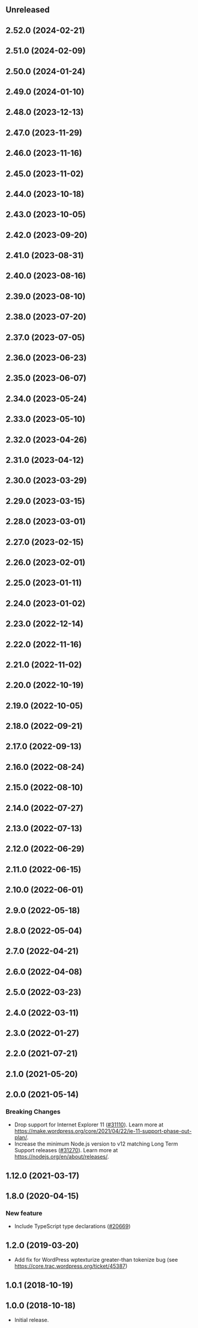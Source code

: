 <!-- Learn how to maintain this file at https://github.com/WordPress/gutenberg/tree/HEAD/packages#maintaining-changelogs. -->

## Unreleased

## 2.52.0 (2024-02-21)

## 2.51.0 (2024-02-09)

## 2.50.0 (2024-01-24)

## 2.49.0 (2024-01-10)

## 2.48.0 (2023-12-13)

## 2.47.0 (2023-11-29)

## 2.46.0 (2023-11-16)

## 2.45.0 (2023-11-02)

## 2.44.0 (2023-10-18)

## 2.43.0 (2023-10-05)

## 2.42.0 (2023-09-20)

## 2.41.0 (2023-08-31)

## 2.40.0 (2023-08-16)

## 2.39.0 (2023-08-10)

## 2.38.0 (2023-07-20)

## 2.37.0 (2023-07-05)

## 2.36.0 (2023-06-23)

## 2.35.0 (2023-06-07)

## 2.34.0 (2023-05-24)

## 2.33.0 (2023-05-10)

## 2.32.0 (2023-04-26)

## 2.31.0 (2023-04-12)

## 2.30.0 (2023-03-29)

## 2.29.0 (2023-03-15)

## 2.28.0 (2023-03-01)

## 2.27.0 (2023-02-15)

## 2.26.0 (2023-02-01)

## 2.25.0 (2023-01-11)

## 2.24.0 (2023-01-02)

## 2.23.0 (2022-12-14)

## 2.22.0 (2022-11-16)

## 2.21.0 (2022-11-02)

## 2.20.0 (2022-10-19)

## 2.19.0 (2022-10-05)

## 2.18.0 (2022-09-21)

## 2.17.0 (2022-09-13)

## 2.16.0 (2022-08-24)

## 2.15.0 (2022-08-10)

## 2.14.0 (2022-07-27)

## 2.13.0 (2022-07-13)

## 2.12.0 (2022-06-29)

## 2.11.0 (2022-06-15)

## 2.10.0 (2022-06-01)

## 2.9.0 (2022-05-18)

## 2.8.0 (2022-05-04)

## 2.7.0 (2022-04-21)

## 2.6.0 (2022-04-08)

## 2.5.0 (2022-03-23)

## 2.4.0 (2022-03-11)

## 2.3.0 (2022-01-27)

## 2.2.0 (2021-07-21)

## 2.1.0 (2021-05-20)

## 2.0.0 (2021-05-14)

### Breaking Changes

-   Drop support for Internet Explorer 11 ([#31110](https://github.com/WordPress/gutenberg/pull/31110)). Learn more at https://make.wordpress.org/core/2021/04/22/ie-11-support-phase-out-plan/.
-   Increase the minimum Node.js version to v12 matching Long Term Support releases ([#31270](https://github.com/WordPress/gutenberg/pull/31270)). Learn more at https://nodejs.org/en/about/releases/.

## 1.12.0 (2021-03-17)

## 1.8.0 (2020-04-15)

### New feature

-   Include TypeScript type declarations ([#20669](https://github.com/WordPress/gutenberg/pull/20669))

## 1.2.0 (2019-03-20)

-   Add fix for WordPress wptexturize greater-than tokenize bug (see https://core.trac.wordpress.org/ticket/45387)

## 1.0.1 (2018-10-19)

## 1.0.0 (2018-10-18)

-   Initial release.
